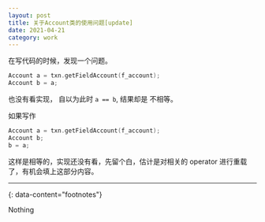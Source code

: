 ```yaml
---
layout: post
title: 关于Account类的使用问题[update]
date: 2021-04-21
category: work
---
```


在写代码的时候，发现一个问题。  

```c
Account a = txn.getFieldAccount(f_account);
Account b = a;
```
也没有看实现， 自以为此时 `a == b`, 结果却是 不相等。  

如果写作 

```c
Account a = txn.getFieldAccount(f_account);
Account b;
b = a;
```

这样是相等的，实现还没有看，先留个白，估计是对相关的 operator 进行重载了，有机会填上这部分内容。


---
{: data-content="footnotes"}

Nothing

